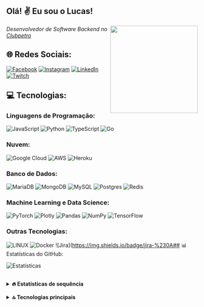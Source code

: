 <h2>Olá! ✌️ Eu sou o Lucas!</h2>
<img align='right' src="https://media.giphy.com/media/M9gbBd9nbDrOTu1Mqx/giphy.gif" width="230">
<p><em>Desenvolvedor de Software Backend no <a href="https://www.clubpetro.com/">Clubpetro</a>
</em></p>

## 🌐 Redes Sociais:

[![Facebook](https://img.shields.io/badge/Facebook-%231877F2.svg?logo=Facebook&logoColor=white)](https://facebook.com/lucas.miranda.777158) [![Instagram](https://img.shields.io/badge/Instagram-%23E4405F.svg?logo=Instagram&logoColor=white)](https://instagram.com/_lucaspmiranda_) [![LinkedIn](https://img.shields.io/badge/LinkedIn-%230077B5.svg?logo=linkedin&logoColor=white)](https://linkedin.com/in/lucas-pereira-miranda-91452415b) [![Twitch](https://img.shields.io/badge/Twitch-%239146FF.svg?logo=Twitch&logoColor=white)](https://twitch.tv/proxygendiezl)

## 💻 Tecnologias:

### Linguagens de Programação:

![JavaScript](https://img.shields.io/badge/javascript-%23323330.svg?style=flat-square&logo=javascript&logoColor=%23F7DF1E) ![Python](https://img.shields.io/badge/python-3670A0?style=flat-square&logo=python&logoColor=ffdd54) ![TypeScript](https://img.shields.io/badge/typescript-%23007ACC.svg?style=flat-square&logo=typescript&logoColor=white) ![Go](https://img.shields.io/badge/go-%2300ADD8.svg?style=flat-square&logo=go&logoColor=white)

### Nuvem:

![Google Cloud](https://img.shields.io/badge/Google%20Cloud-%234285F4.svg?style=flat-square&logo=google-cloud&logoColor=white) ![AWS](https://img.shields.io/badge/AWS-%23FF9900.svg?style=flat-square&logo=amazon-aws&logoColor=white) ![Heroku](https://img.shields.io/badge/heroku-%23430098.svg?style=flat-square&logo=heroku&logoColor=white)

### Banco de Dados:

![MariaDB](https://img.shields.io/badge/MariaDB-003545?style=flat-square&logo=mariadb&logoColor=white) ![MongoDB](https://img.shields.io/badge/MongoDB-%234ea94b.svg?style=flat-square&logo=mongodb&logoColor=white) ![MySQL](https://img.shields.io/badge/mysql-%2300f.svg?style=flat-square&logo=mysql&logoColor=white) ![Postgres](https://img.shields.io/badge/postgres-%23316192.svg?style=flat-square&logo=postgresql&logoColor=white) ![Redis](https://img.shields.io/badge/redis-%23DD0031.svg?style=flat-square&logo=redis&logoColor=white)

### Machine Learning e Data Science:

![PyTorch](https://img.shields.io/badge/PyTorch-%23EE4C2C.svg?style=flat-square&logo=PyTorch&logoColor=white) ![Plotly](https://img.shields.io/badge/Plotly-%233F4F75.svg?style=flat-square&logo=plotly&logoColor=white) ![Pandas](https://img.shields.io/badge/pandas-%23150458.svg?style=flat-square&logo=pandas&logoColor=white) ![NumPy](https://img.shields.io/badge/numpy-%23013243.svg?style=flat-square&logo=numpy&logoColor=white) ![TensorFlow](https://img.shields.io/badge/TensorFlow-%23FF6F00.svg?style=flat-square&logo=TensorFlow&logoColor=white)

### Outras Tecnologias:

![LINUX](https://img.shields.io/badge/Linux-FCC624?style=flat-square&logo=linux&logoColor=black) ![Docker](https://img.shields.io/badge/docker-%230db7ed.svg?style=flat-square&logo=docker&logoColor=white) ![Jira](https://img.shields.io/badge/jira-%230A## 📊 Estatísticas do GitHub:

![Estatísticas](https://github-readme-stats.vercel.app/api?username=LucasPereiraMiranda&theme=react&hide_border=true&include_all_commits=true&count_private=true)

<br/>

<details>
  <summary><strong>🔥 Estatísticas de sequência</strong></summary>
  <br/>
  <p align="center">
    <img src="https://github-readme-streak-stats.herokuapp.com/?user=LucasPereiraMiranda&theme=react&hide_border=true" alt="Estatísticas de sequência">
  </p>
</details>

<br/>

<details>
  <summary><strong>🔝 Tecnologias principais</strong></summary>
  <br/>
  <p align="center">
    <img src="https://github-readme-stats.vercel.app/api/top-langs/?username=LucasPereiraMiranda&theme=react&hide_border=true&include_all_commits=true&count_private=true&layout=compact" alt="Linguagens principais">
  </p>
</details>
